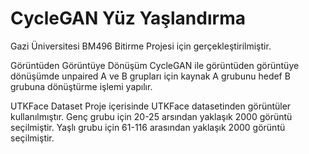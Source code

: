 # CycleGAN Yüz Yaşlandırma

Gazi Üniversitesi BM496 Bitirme Projesi için gerçekleştirilmiştir.

Görüntüden Görüntüye Dönüşüm 
CycleGAN ile görüntüden görüntüye dönüşümde unpaired A ve B grupları için kaynak A grubunu hedef B grubuna dönüştürme işlemi yapılır.

UTKFace Dataset
Proje içerisinde UTKFace datasetinden görüntüler kullanılmıştır.
Genç grubu için 20-25 arsından yaklaşık 2000 görüntü seçilmiştir.
Yaşlı grubu için 61-116 arasından yaklaşık 2000 görüntü seçilmiştir.


